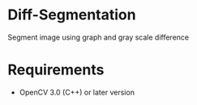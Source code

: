 # Diff-Segmentation
Segment image using graph and gray scale difference 

# Requirements
- OpenCV 3.0 (C++) or later version  
